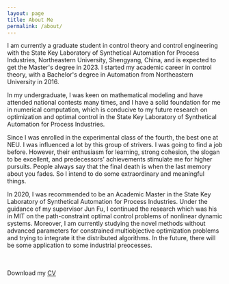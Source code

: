 ```yaml
---
layout: page
title: About Me
permalink: /about/
---
```

I am currently a graduate student in control theory and control engineering with the State Key Laboratory of Synthetical Automation for Process Industries, Northeastern University, Shengyang, China, and is expected to get the Master's degree in 2023. I started my academic career in control theory, with a Bachelor's degree in Automation from Northeastern University in 2016.

In my undergraduate, I was keen on mathematical modeling and have attended national contests many times, and I have a solid foundation for me in numerical computation, which is conducive to my future research on optimization and optimal control in the State Key Laboratory of Synthetical Automation for Process Industries.

Since I was enrolled in the experimental class of the fourth, the best one at NEU. I was influenced a lot by this group of strivers. I was going to find a job before. However, their enthusiasm for learning, strong cohesion, the slogan to be excellent, and predecessors' achievements stimulate me for higher pursuits. People always say that the final death is when the last memory about you fades. So I intend to do some extraordinary and meaningful things.

In 2020, I was recommended to be an Academic Master in the State Key Laboratory of Synthetical Automation for Process Industries. Under the guidance of my supervisor Jun Fu, I continued the research which was his in MIT on the path-constraint optimal control problems of nonlinear dynamic systems. Moreover, I am currently studying the novel methods without advanced parameters for constrained multiobjective optimization problems and trying to integrate it the distributed algorithms. In the future, there will be some application to some industrial preocesses.


<br>
<br>
Download my <a href="https://github.com/zcxy-academic/zcxy-academic.github.io/raw/master/zcxy's%20CV.pdf">CV</a><br>
<br>
